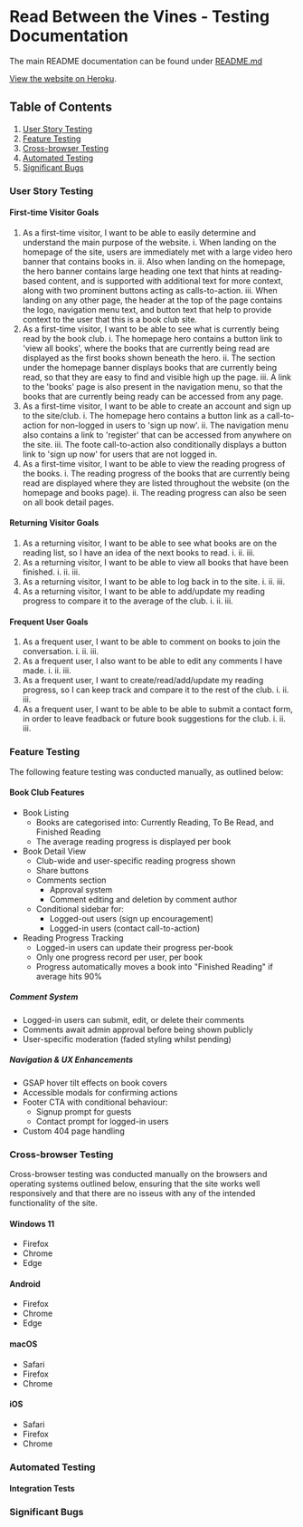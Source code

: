 # Read Between the Vines - Testing Documentation

The main README documentation can be found under [README.md](https://github.com/jordancrouch/read-between-the-vines/blob/main/README.md)

[View the website on Heroku](https://read-between-the-vines-24a3e4f3dbe6.herokuapp.com/).

## Table of Contents

1. [User Story Testing](#user-story-testing)
2. [Feature Testing](#feature-testing)
3. [Cross-browser Testing](#cross-browser-testing)
4. [Automated Testing](#automated-testing)
5. [Significant Bugs](#significant-bugs)

### User Story Testing

#### First-time Visitor Goals

1. As a first-time visitor, I want to be able to easily determine and understand
   the main purpose of the website.
   i. When landing on the homepage of the site, users are immediately met with a
   large video hero banner that contains books in.
   ii. Also when landing on the homepage, the hero banner contains large heading
   one text that hints at reading-based content, and is supported with additional
   text for more context, along with two prominent buttons acting as calls-to-action.
   iii. When landing on any other page, the header at the top of the page contains
   the logo, navigation menu text, and button text that help to provide context
   to the user that this is a book club site.
2. As a first-time visitor, I want to be able to see what is currently being
   read by the book club.
   i. The homepage hero contains a button link to 'view all books', where the
   books that are currently being read are displayed as the first books shown
   beneath the hero.
   ii. The section under the homepage banner displays books that are currently
   being read, so that they are easy to find and visible high up the page.
   iii. A link to the 'books' page is also present in the navigation menu,
   so that the books that are currently being ready can be accessed from any
   page.
3. As a first-time visitor, I want to be able to create an account and sign
   up to the site/club.
   i. The homepage hero contains a button link as a call-to-action for non-logged
   in users to 'sign up now'.
   ii. The navigation menu also contains a link to 'register' that can be accessed
   from anywhere on the site.
   iii. The foote call-to-action also conditionally displays a button link to
   'sign up now' for users that are not logged in.
4. As a first-time visitor, I want to be able to view the reading progress
   of the books.
   i. The reading progress of the books that are currently being read are displayed
   where they are listed throughout the website (on the homepage and books page).
   ii. The reading progress can also be seen on all book detail pages.

#### Returning Visitor Goals

1. As a returning visitor, I want to be able to see what books are on the reading
   list, so I have an idea of the next books to read.
   i.
   ii.
   iii.
2. As a returning visitor, I want to be able to view all books that have been finished.
   i.
   ii.
   iii.
3. As a returning visitor, I want to be able to log back in to the site.
   i.
   ii.
   iii.
4. As a returning visitor, I want to be able to add/update my reading progress to
   compare it to the average of the club.
   i.
   ii.
   iii.

#### Frequent User Goals

1. As a frequent user, I want to be able to comment on books to join the conversation.
   i.
   ii.
   iii.
2. As a frequent user, I also want to be able to edit any comments I have made.
   i.
   ii.
   iii.
3. As a frequent user, I want to create/read/add/update my reading progress,
   so I can keep track and compare it to the rest of the club.
   i.
   ii.
   iii.
4. As a frequent user, I want to be able to be able to submit a contact form,
   in order to leave feadback or future book suggestions for the club.
   i.
   ii.
   iii.

### Feature Testing

The following feature testing was conducted manually, as outlined below:

#### Book Club Features

<!-- TODO: add manual testing for the features below -->

- Book Listing
  - Books are categorised into: Currently Reading, To Be Read, and Finished Reading
  - The average reading progress is displayed per book
- Book Detail View
  - Club-wide and user-specific reading progress shown
  - Share buttons
  - Comments section
    - Approval system
    - Comment editing and deletion by comment author
  - Conditional sidebar for:
    - Logged-out users (sign up encouragement)
    - Logged-in users (contact call-to-action)
- Reading Progress Tracking
  - Logged-in users can update their progress per-book
  - Only one progress record per user, per book
  - Progress automatically moves a book into "Finished Reading" if average hits 90%

##### Comment System

<!-- TODO: add manual testing for the features below -->

- Logged-in users can submit, edit, or delete their comments
- Comments await admin approval before being shown publicly
- User-specific moderation (faded styling whilst pending)

##### Navigation & UX Enhancements

<!-- TODO: add manual testing for the features below -->

- GSAP hover tilt effects on book covers
- Accessible modals for confirming actions
- Footer CTA with conditional behaviour:
  - Signup prompt for guests
  - Contact prompt for logged-in users
- Custom 404 page handling

### Cross-browser Testing

Cross-browser testing was conducted manually on the browsers and operating systems
outlined below, ensuring that the site works well responsively and that
there are no isseus with any of the intended functionality of the site.

#### Windows 11

- Firefox
- Chrome
- Edge

#### Android

- Firefox
- Chrome
- Edge

#### macOS

- Safari
- Firefox
- Chrome

#### iOS

- Safari
- Firefox
- Chrome

### Automated Testing

#### Integration Tests

### Significant Bugs
